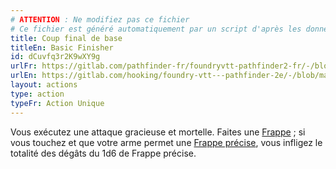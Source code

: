```yaml
---
# ATTENTION : Ne modifiez pas ce fichier
# Ce fichier est généré automatiquement par un script d'après les données du module Foundry VTT officiel et de sa traduction
title: Coup final de base
titleEn: Basic Finisher
id: dCuvfq3r2K9wXY9g
urlFr: https://gitlab.com/pathfinder-fr/foundryvtt-pathfinder2-fr/-/blob/master/data/actions/dCuvfq3r2K9wXY9g.htm
urlEn: https://gitlab.com/hooking/foundry-vtt---pathfinder-2e/-/blob/master/packs/data/actions.db/basic-finisher.json
layout: actions
type: action
typeFr: Action Unique
---
```

Vous exécutez une attaque gracieuse et mortelle. Faites une [Frappe](frapper.md) ; si vous touchez et que votre arme permet une [Frappe précise](../capacité-classe/frappe-précise.md), vous infligez le totalité des dégâts du 1d6 de Frappe précise.
